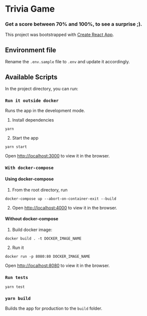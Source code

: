 # Trivia Game
### Get a score between 70% and 100%, to see a surprise ;).
This project was bootstrapped with [Create React App](https://github.com/facebook/create-react-app).
 
## Environment file
Rename the `.env.sample` file to `.env` and update it accordingly.

## Available Scripts

In the project directory, you can run:

### `Run it outside docker`

Runs the app in the development mode.<br />
1. Install dependencies
```
yarn 
```
2. Start the app
```
yarn start
```
Open [http://localhost:3000](http://localhost:4000) to view it in the browser.


### `With docker-compose`
#### Using docker-compose
1. From the root directory, run 
```
docker-compose up --abort-on-container-exit --build
```
2. Open [http://localhost:4000](http://localhost:4000) to view it in the browser.

#### Without docker-compose
1. Build docker image: 
```
docker build . -t DOCKER_IMAGE_NAME
```
2. Run it
```
docker run -p 8080:80 DOCKER_IMAGE_NAME
```

Open [http://localhost:8080](http://localhost:8080) to view it in the browser.

### `Run tests`
```
yarn test
```

### `yarn build`

Builds the app for production to the `build` folder.

#
